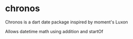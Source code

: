 # chronos

Chronos is a dart date package inspired by moment's Luxon

Allows datetime math using addition and startOf